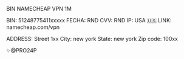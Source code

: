 BIN NAMECHEAP VPN 1M


BIN: 51248775411xxxxx
FECHA: RND
CVV: RND
IP: USA 🇺🇸
LINK: namecheap.com/vpn

ADDRESS:
Street 1xx
City: new york
State: new york
Zip code: 100xx

✨@PRO24P
